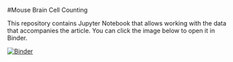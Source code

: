 #Mouse Brain Cell Counting

This repository contains Jupyter Notebook that allows working with the data that accompanies the article. You can click the image below to open it in Binder.

[![Binder](https://mybinder.org/badge_logo.svg)](https://mybinder.org/v2/gh/delkind/mouse-brain-cell-counting.git/HEAD?urlpath=%2Flab%2Ftree%2FBrainExplorerUi.ipynb)